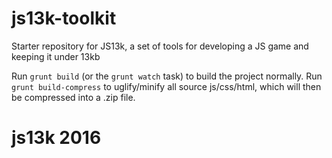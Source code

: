 # js13k-toolkit
Starter repository for JS13k, a set of tools for developing a JS game and keeping it under 13kb

Run `grunt build` (or the `grunt watch` task) to build the project normally. Run `grunt build-compress` to uglify/minify
 all source js/css/html, which will then be compressed into a .zip file.
# js13k 2016
